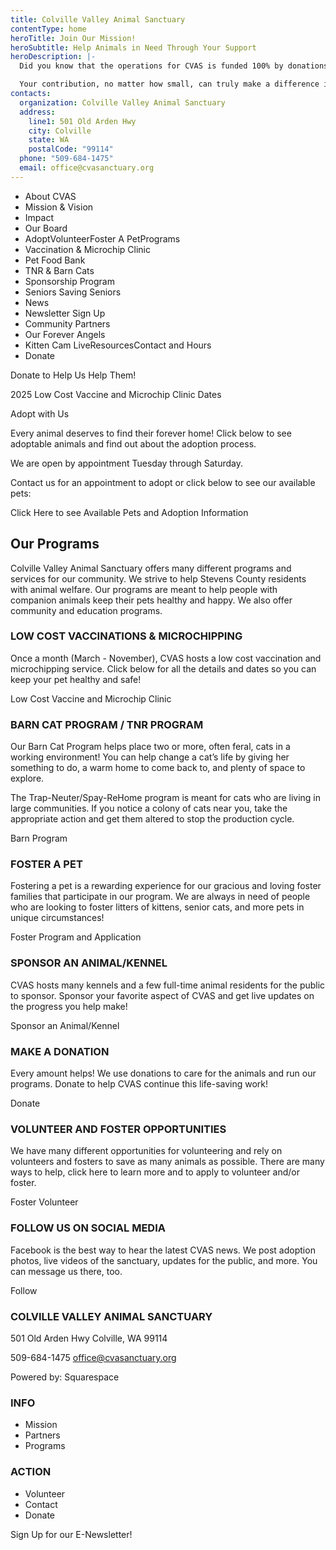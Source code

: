 ```yaml
---
title: Colville Valley Animal Sanctuary
contentType: home
heroTitle: Join Our Mission!
heroSubtitle: Help Animals in Need Through Your Support
heroDescription: |-
  Did you know that the operations for CVAS is funded 100% by donations? 

  Your contribution, no matter how small, can truly make a difference in the lives of the animals we serve. With your support, we can save more lives, provide more medical assistance, and promote animal welfare in your community and beyond.
contacts:
  organization: Colville Valley Animal Sanctuary
  address:
    line1: 501 Old Arden Hwy
    city: Colville
    state: WA
    postalCode: "99114"
  phone: "509-684-1475"
  email: office@cvasanctuary.org
---
```


- About CVAS
- Mission & Vision
- Impact
- Our Board
- AdoptVolunteerFoster A PetPrograms
- Vaccination & Microchip Clinic
- Pet Food Bank
- TNR & Barn Cats
- Sponsorship Program
- Seniors Saving Seniors
- News
- Newsletter Sign Up
- Community Partners
- Our Forever Angels
- Kitten Cam LiveResourcesContact and Hours
- Donate

Donate to Help Us Help Them!

2025 Low Cost Vaccine and Microchip Clinic Dates

Adopt with Us

Every animal deserves to find their forever home!  Click below to see adoptable animals and find out about the adoption process. 

We are open by appointment Tuesday through Saturday.

Contact us for an appointment to adopt or click below to see our available pets: 

Click Here to see Available Pets and Adoption Information

## Our Programs

Colville Valley Animal Sanctuary offers many different programs and services for our community. We strive to help Stevens County residents with animal welfare. Our programs are meant to help people with companion animals keep their pets healthy and happy. We also offer community and education programs. 

### LOW COST VACCINATIONS & MICROCHIPPING

Once a month (March - November), CVAS hosts a low cost vaccination and microchipping service. Click below for all the details and dates so you can keep your pet healthy and safe!

Low Cost Vaccine and Microchip Clinic

### BARN CAT PROGRAM / TNR PROGRAM

Our Barn Cat Program helps place two or more, often feral, cats in a working environment! You can help change a cat’s life by giving her something to do, a warm home to come back to, and plenty of space to explore. 

The Trap-Neuter/Spay-ReHome program is meant for cats who are living in large communities. If you notice a colony of cats near you, take the appropriate action and get them altered to stop the production cycle. 

Barn Program

### FOSTER A PET

Fostering a pet is a rewarding experience for our gracious and loving foster families that participate in our program. We are always in need of people who are looking to foster litters of kittens, senior cats, and more pets in unique circumstances! 

Foster Program and Application

### SPONSOR AN ANIMAL/KENNEL

CVAS hosts many kennels and a few full-time animal residents for the public to sponsor. Sponsor your favorite aspect of CVAS and get live updates on the progress you help make! 

Sponsor an Animal/Kennel

### MAKE A DONATION

Every amount helps! We use donations to care for the animals and run our programs. Donate to help CVAS continue this life-saving work!

Donate

### VOLUNTEER AND FOSTER OPPORTUNITIES

We have many different opportunities for volunteering and rely on volunteers and fosters to save as many animals as possible. There are many ways to help, click here to learn more and to apply to volunteer and/or foster.  

Foster
Volunteer

### FOLLOW US ON SOCIAL MEDIA

Facebook is the best way to hear the latest CVAS news. We post adoption photos, live videos of the sanctuary, updates for the public, and more. You can message us there, too.

Follow

### COLVILLE VALLEY ANIMAL SANCTUARY

501 Old Arden Hwy
Colville, WA 99114

509-684-1475
office@cvasanctuary.org

Powered by:
Squarespace

### INFO

- Mission
- Partners
- Programs

### ACTION

- Volunteer
- Contact
- Donate

Sign Up for our E-Newsletter!